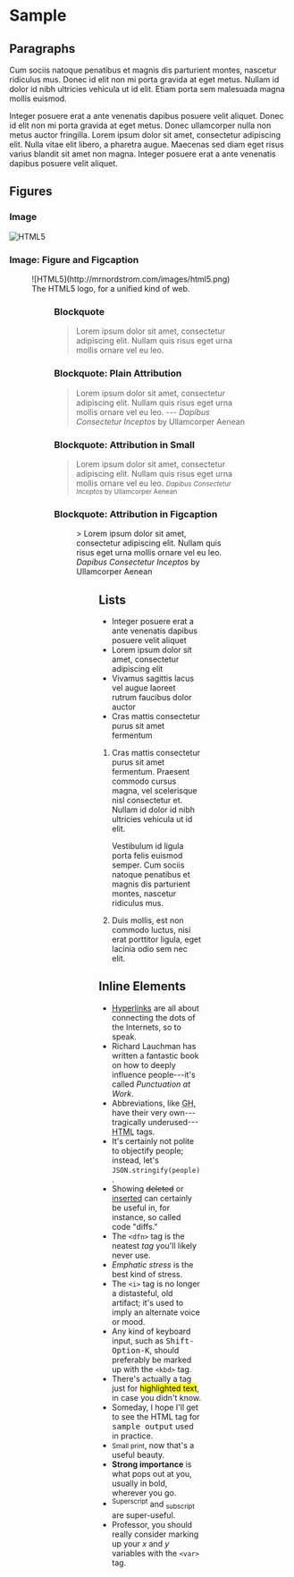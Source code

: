 Sample
======

Paragraphs
----------

Cum sociis natoque penatibus et magnis dis parturient montes, nascetur ridiculus mus. Donec id elit non mi porta gravida at eget metus. Nullam id dolor id nibh ultricies vehicula ut id elit. Etiam porta sem malesuada magna mollis euismod.

Integer posuere erat a ante venenatis dapibus posuere velit aliquet. Donec id elit non mi porta gravida at eget metus. Donec ullamcorper nulla non metus auctor fringilla. Lorem ipsum dolor sit amet, consectetur adipiscing elit. Nulla vitae elit libero, a pharetra augue. Maecenas sed diam eget risus varius blandit sit amet non magna. Integer posuere erat a ante venenatis dapibus posuere velit aliquet.

Figures
-------

### Image

![HTML5](http://mrnordstrom.com/images/html5.png)

### Image: Figure and Figcaption

<figure>
![HTML5](http://mrnordstrom.com/images/html5.png)
<figcaption>The HTML5 logo, for a unified kind of web.</figcaption>
<figure>

### Blockquote

> Lorem ipsum dolor sit amet, consectetur adipiscing elit. Nullam quis risus eget urna mollis ornare vel eu leo.

### Blockquote: Plain Attribution

> Lorem ipsum dolor sit amet, consectetur adipiscing elit. Nullam quis risus eget urna mollis ornare vel eu leo.
--- <cite>Dapibus Consectetur Inceptos</cite> by Ullamcorper Aenean

### Blockquote: Attribution in Small

> Lorem ipsum dolor sit amet, consectetur adipiscing elit. Nullam quis risus eget urna mollis ornare vel eu leo.
<small><cite>Dapibus Consectetur Inceptos</cite> by Ullamcorper Aenean</small>

### Blockquote: Attribution in Figcaption

<figure>
> Lorem ipsum dolor sit amet, consectetur adipiscing elit. Nullam quis risus eget urna mollis ornare vel eu leo.
<figcaption><cite>Dapibus Consectetur Inceptos</cite> by Ullamcorper Aenean</figcaption>
<figure>


Lists
-----

* Integer posuere erat a ante venenatis dapibus posuere velit aliquet
* Lorem ipsum dolor sit amet, consectetur adipiscing elit
* Vivamus sagittis lacus vel augue laoreet rutrum faucibus dolor auctor
* Cras mattis consectetur purus sit amet fermentum

1.  Cras mattis consectetur purus sit amet fermentum. Praesent commodo cursus magna, vel scelerisque nisl consectetur et. Nullam id dolor id nibh ultricies vehicula ut id elit.

    Vestibulum id ligula porta felis euismod semper. Cum sociis natoque penatibus et magnis dis parturient montes, nascetur ridiculus mus.
    
2.  Duis mollis, est non commodo luctus, nisi erat porttitor ligula, eget lacinia odio sem nec elit.


Inline Elements
---------------

* [Hyperlinks](http://github.com/dnordstrom/polestar) are all about connecting the dots of the Internets, so to speak.
* Richard Lauchman has written a fantastic book on how to deeply influence people---it's called <cite>Punctuation at Work</cite>.
* Abbreviations, like <abbr title="GitHub">GH</abbr>, have their very own---tragically underused---<abbr title="Hypertext Markup Language">HTML</abbr> tags.
* It's certainly not polite to objectify people; instead, let's <code>JSON.stringify(people)</code>.
* Showing <del>deleted</del> or <ins>inserted</ins> can certainly be useful in, for instance, so called code "diffs."
* The `<dfn>` tag is the neatest <dfn title="HTML tag" id="html-tag">tag</dfn> you'll likely never use.
* <em>Emphatic stress</em> is the best kind of stress.
* The `<i>` tag is no longer a distasteful, old artifact; it's used to imply an alternate voice or mood.
* Any kind of keyboard input, such as <kbd>Shift-Option-K</kbd>, should preferably be marked up with the `<kbd>` tag.
* There's actually a tag just for <mark>highlighted text</mark>, in case you didn't know.
* Someday, I hope I'll get to see the HTML tag for <samp>sample output</samp> used in practice.
* <small>Small print</small>, now that's a useful beauty.
* <strong>Strong importance</strong> is what pops out at you, usually in bold, wherever you go.
* <sup>Superscript</sup> and <sub>subscript</sub> are super-useful.
* Professor, you should really consider marking up your <var>x</var> and <var>y</var> variables with the `<var>` tag.